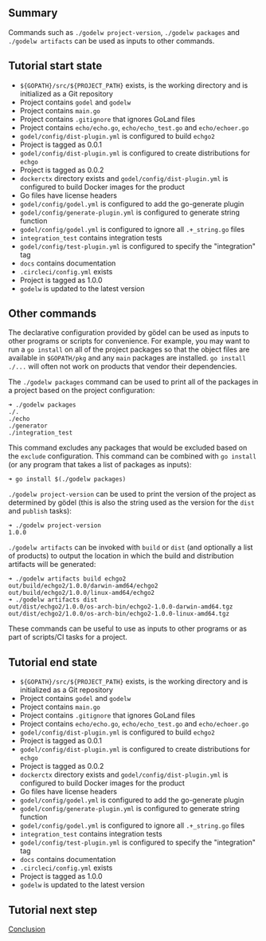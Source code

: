 Summary
-------
Commands such as `./godelw project-version`, `./godelw packages` and `./godelw artifacts` can be used as inputs to other
commands.

Tutorial start state
--------------------
* `${GOPATH}/src/${PROJECT_PATH}` exists, is the working directory and is initialized as a Git repository
* Project contains `godel` and `godelw`
* Project contains `main.go`
* Project contains `.gitignore` that ignores GoLand files
* Project contains `echo/echo.go`, `echo/echo_test.go` and `echo/echoer.go`
* `godel/config/dist-plugin.yml` is configured to build `echgo2`
* Project is tagged as 0.0.1
* `godel/config/dist-plugin.yml` is configured to create distributions for `echgo`
* Project is tagged as 0.0.2
* `dockerctx` directory exists and `godel/config/dist-plugin.yml` is configured to build Docker images for the product
* Go files have license headers
* `godel/config/godel.yml` is configured to add the go-generate plugin
* `godel/config/generate-plugin.yml` is configured to generate string function
* `godel/config/godel.yml` is configured to ignore all `.+_string.go` files
* `integration_test` contains integration tests
* `godel/config/test-plugin.yml` is configured to specify the "integration" tag
* `docs` contains documentation
* `.circleci/config.yml` exists
* Project is tagged as 1.0.0
* `godelw` is updated to the latest version

Other commands
--------------
The declarative configuration provided by gödel can be used as inputs to other programs or scripts for convenience. For
example, you may want to run a `go install` on all of the project packages so that the object files are available in
`$GOPATH/pkg` and any `main` packages are installed. `go install ./...` will often not work on products that vendor
their dependencies.

The `./godelw packages` command can be used to print all of the packages in a project based on the project
configuration:

```
➜ ./godelw packages
./.
./echo
./generator
./integration_test
```

This command excludes any packages that would be excluded based on the `exclude` configuration. This command can be
combined with `go install` (or any program that takes a list of packages as inputs):

```
➜ go install $(./godelw packages)
```

`./godelw project-version` can be used to print the version of the project as determined by gödel (this is also the
string used as the version for the `dist` and `publish` tasks):

```
➜ ./godelw project-version
1.0.0
```

`./godelw artifacts` can be invoked with `build` or `dist` (and optionally a list of products) to output the location in
which the build and distribution artifacts will be generated:

```
➜ ./godelw artifacts build echgo2
out/build/echgo2/1.0.0/darwin-amd64/echgo2
out/build/echgo2/1.0.0/linux-amd64/echgo2
➜ ./godelw artifacts dist
out/dist/echgo2/1.0.0/os-arch-bin/echgo2-1.0.0-darwin-amd64.tgz
out/dist/echgo2/1.0.0/os-arch-bin/echgo2-1.0.0-linux-amd64.tgz
```

These commands can be useful to use as inputs to other programs or as part of scripts/CI tasks for a project.

Tutorial end state
------------------
* `${GOPATH}/src/${PROJECT_PATH}` exists, is the working directory and is initialized as a Git repository
* Project contains `godel` and `godelw`
* Project contains `main.go`
* Project contains `.gitignore` that ignores GoLand files
* Project contains `echo/echo.go`, `echo/echo_test.go` and `echo/echoer.go`
* `godel/config/dist-plugin.yml` is configured to build `echgo2`
* Project is tagged as 0.0.1
* `godel/config/dist-plugin.yml` is configured to create distributions for `echgo`
* Project is tagged as 0.0.2
* `dockerctx` directory exists and `godel/config/dist-plugin.yml` is configured to build Docker images for the product
* Go files have license headers
* `godel/config/godel.yml` is configured to add the go-generate plugin
* `godel/config/generate-plugin.yml` is configured to generate string function
* `godel/config/godel.yml` is configured to ignore all `.+_string.go` files
* `integration_test` contains integration tests
* `godel/config/test-plugin.yml` is configured to specify the "integration" tag
* `docs` contains documentation
* `.circleci/config.yml` exists
* Project is tagged as 1.0.0
* `godelw` is updated to the latest version

Tutorial next step
------------------
[Conclusion](https://github.com/palantir/godel/wiki/Tutorial-conclusion)
